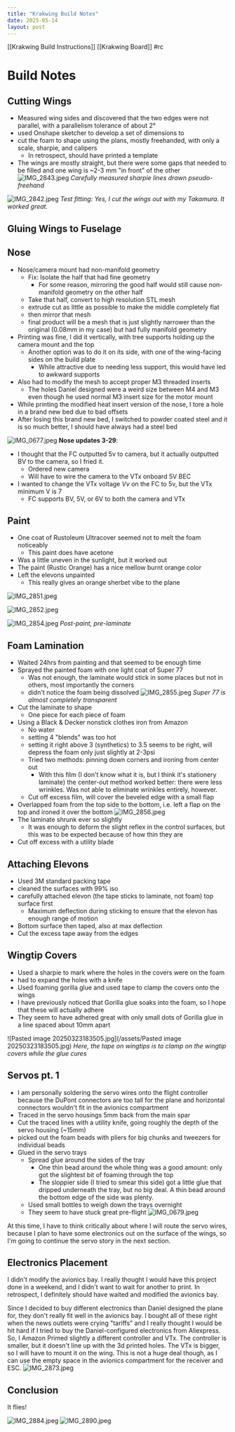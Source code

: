 ```yaml
---
title: "Krakwing Build Notes"
date: 2025-05-14
layout: post
---
```

[[Krakwing Build Instructions]]
[[Krakwing Board]]
#rc
# Build Notes
## Cutting Wings
- Measured wing sides and discovered that the two edges were not parallel, with a parallelism tolerance of about 2°
- used Onshape sketcher to develop a set of dimensions to 
- cut the foam to shape using the plans, mostly freehanded, with only a scale, sharpie, and calipers
	- In retrospect, should have printed a template 
- The wings are mostly straight, but there were some gaps that needed to be filled and one wing is ~2-3 mm "in front" of the other
![IMG_2843.jpeg](/assets/IMG_2843.jpeg)
*Carefully measured sharpie lines drawn pseudo-freehand*

![IMG_2842.jpeg](/assets/IMG_2842.jpeg)
*Test fitting: Yes, I cut the wings out with my Takamura. It worked great.*
## Gluing Wings to Fuselage

## Nose
- Nose/camera mount had non-manifold geometry
	- Fix: Isolate the half that had fine geometry
		- For some reason, mirroring the good half would still cause non-manifold geometry on the other half
	- Take that half, convert to high resolution STL mesh
	- extrude cut as little as possible to make the middle completely flat
	- then mirror that mesh
	- final product will be a mesh that is just slightly narrower than the original (0.08mm in my case) but had fully manifold geometry
- Printing was fine, I did it vertically, with tree supports holding up the camera mount and the top 
	- Another option was to do it on its side, with one of the wing-facing sides on the build plate
		- While attractive due to needing less support, this would have led to awkward supports
- Also had to modify the mesh to accept proper M3 threaded inserts
	- The holes Daniel designed were a weird size between M4 and M3 even though he used normal M3 insert size for the motor mount
- While printing the modified heat insert version of the nose, I tore a hole in a brand new bed due to bad offsets
- After losing this brand new bed, I switched to powder coated steel and it is so much better, I should have always had a steel bed

![IMG_0677.jpeg](/assets/IMG_0677.jpeg)
**Nose updates 3-29**:
- I thought that the FC outputted 5v to camera, but it actually outputted BV to the camera, so I fried it. 
	- Ordered new camera
	- Will have to wire the camera to the VTx onboard 5V BEC
- I wanted to change the VTx voltage *Vv* on the FC to 5v, but the VTx minimum V is 7
	- FC supports BV, 5V, or 6V to both the camera and VTx
## Paint
- One coat of Rustoleum Ultracover seemed not to melt the foam noticeably
	- This paint does have acetone
- Was a little uneven in the sunlight, but it worked out
- The paint (Rustic Orange) has a nice mellow burnt orange color
- Left the elevons unpainted
	- This really gives an orange sherbet vibe to the plane

![IMG_2851.jpeg](/assets/IMG_2851.jpeg)

![IMG_2852.jpeg](/assets/IMG_2852.jpeg)

![IMG_2854.jpeg](/assets/IMG_2854.jpeg)
*Post-paint, pre-laminate*
## Foam Lamination
- Waited 24hrs from painting and that seemed to be enough time
- Sprayed the painted foam with one light coat of Super 77
	- Was not enough, the laminate would stick in some places but not in others, most importantly the corners
	- didn't notice the foam being dissolved 
![IMG_2855.jpeg](/assets/IMG_2855.jpeg)
*Super 77 is almost completely transparent*
- Cut the laminate to shape
	- One piece for each piece of foam
- Using a Black & Decker nonstick clothes iron from Amazon
	- No water
	- setting 4 "blends" was too hot
	- setting it right above 3 (synthetics) to 3.5 seems to be right, will depress the foam only just slightly at 2-3psi
	- Tried two methods: pinning down corners and ironing from center out
		- With this film (I don't know what it is, but I think it's stationery laminate) the center-out method worked better: there were less wrinkles. Was not able to eliminate wrinkles entirely, however.
	- Cut off excess film, will cover the beveled edge with a small flap
- Overlapped foam from the top side to the bottom, i.e. left a flap on the top and ironed it over the bottom
![IMG_2856.jpeg](/assets/IMG_2856.jpeg)
- The laminate shrunk ever so slightly
	- It was enough to deform the slight reflex in the control surfaces, but this was to be expected because of how thin they are
- Cut off excess with a utility blade
## Attaching Elevons
- Used 3M standard packing tape
- cleaned the surfaces with 99% iso
- carefully attached elevon (the tape sticks to laminate, not foam) top surface first
	- Maximum deflection during sticking to ensure that the elevon has enough range of motion
- Bottom surface then taped, also at max deflection
- Cut the excess tape away from the edges

## Wingtip Covers
- Used a sharpie to mark where the holes in the covers were on the foam
- had to expand the holes with a knife
- Used foaming gorilla glue and used tape to clamp the covers onto the wings
- I have previously noticed that Gorilla glue soaks into the foam, so I hope that these will actually adhere
- They seem to have adhered great with only small dots of Gorilla glue in a line spaced about 10mm apart

![Pasted image 20250323183505.jpg](/assets/Pasted image 20250323183505.jpg)
*Here, the tape on wingtips is to clamp on the wingtip covers while the glue cures*
## Servos pt. 1
- I am personally soldering the servo wires onto the flight controller because the DuPont connectors are too tall for the plane and horizontal connectors wouldn't fit in the avionics compartment
- Traced in the servo housings 5mm back from the main spar
- Cut the traced lines with a utility knife, going roughly the depth of the servo housing (~15mm)
- picked out the foam beads with pliers for big chunks and tweezers for individual beads
- Glued in the servo trays
	- Spread glue around the sides of the tray
		- One thin bead around the whole thing was a good amount: only got the slightest bit of foaming through the top
		- The sloppier side (I tried to smear this side) got a little glue that dripped underneath the tray, but no big deal. A thin bead around the bottom edge of the side was plenty.
	- Used small bottles to weigh down the trays overnight
	- They seem to have stuck great pre-flight
![IMG_0679.jpeg](/assets/IMG_0679.jpeg)

At this time, I have to think critically about where I will route the servo wires, because I plan to have some electronics out on the surface of the wings, so I'm going to continue the servo story in the next section.

## Electronics Placement

I didn't modify the avionics bay. I really thought I would have this project done in a weekend, and I didn't want to wait for another to print. In retrospect, I definitely should have waited and modified the avionics bay. 

Since I decided to buy different electronics than Daniel designed the plane for, they don't really fit well in the avionics bay. I bought all of these right when the news outlets were crying "tariffs" and I really thought I would be hit hard if I tried to buy the Daniel-configured electronics from Aliexpress. So, I Amazon Primed slightly a different controller and VTx. The controller is smaller, but it doesn't line up with the 3d printed holes. The VTx is bigger, so I will have to mount it on the wing. This is not a huge deal though, as I can use the empty space in the avionics compartment for the receiver and ESC. 
![IMG_2873.jpeg](/assets/IMG_2873.jpeg)

## Conclusion
It flies!

![IMG_2884.jpeg](/assets/IMG_2884.jpeg)
![IMG_2890.jpeg](/assets/IMG_2890.jpeg)